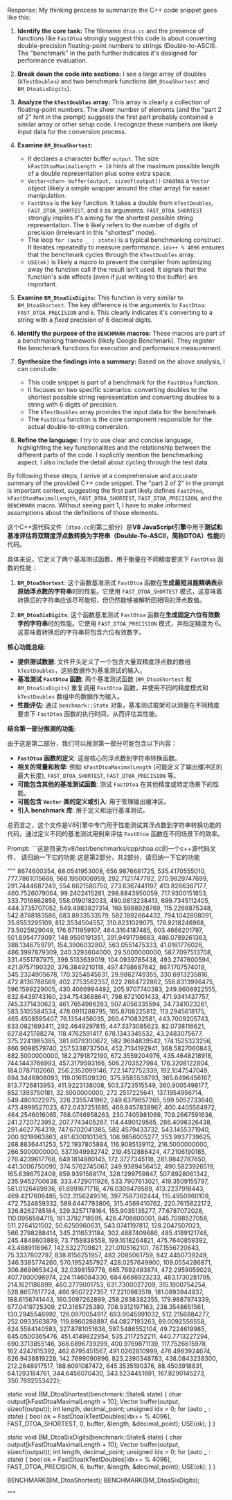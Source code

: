 Response: My thinking process to summarize the C++ code snippet goes like this:

1. **Identify the core task:** The filename `dtoa.cc` and the presence of functions like `FastDtoa` strongly suggest this code is about converting double-precision floating-point numbers to strings (Double-to-ASCII). The "benchmark" in the path further indicates it's designed for performance evaluation.

2. **Break down the code into sections:** I see a large array of doubles (`kTestDoubles`) and two benchmark functions (`BM_DtoaShortest` and `BM_DtoaSixDigits`).

3. **Analyze the `kTestDoubles` array:** This array is clearly a collection of floating-point numbers. The sheer number of elements (and the "part 2 of 2" hint in the prompt) suggests the first part probably contained a similar array or other setup code. I recognize these numbers are likely input data for the conversion process.

4. **Examine `BM_DtoaShortest`:**
   - It declares a character buffer `output`. The size `kFastDtoaMaximalLength + 10` hints at the maximum possible length of a double representation plus some extra space.
   - `Vector<char> buffer(output, sizeof(output))` creates a `Vector` object (likely a simple wrapper around the char array) for easier manipulation.
   - `FastDtoa` is the key function. It takes a double from `kTestDoubles`, `FAST_DTOA_SHORTEST`, and `0` as arguments. `FAST_DTOA_SHORTEST` strongly implies it's aiming for the shortest possible string representation. The `0` likely refers to the number of digits of precision (irrelevant in this "shortest" mode).
   - The loop `for (auto _ : state)` is a typical benchmarking construct. It iterates repeatedly to measure performance. `idx++ % 4096` ensures that the benchmark cycles through the `kTestDoubles` array.
   - `USE(ok)` is likely a macro to prevent the compiler from optimizing away the function call if the result isn't used. It signals that the function's side effects (even if just writing to the buffer) are important.

5. **Examine `BM_DtoaSixDigits`:** This function is very similar to `BM_DtoaShortest`. The key difference is the arguments to `FastDtoa`: `FAST_DTOA_PRECISION` and `6`. This clearly indicates it's converting to a string with a *fixed* precision of 6 decimal digits.

6. **Identify the purpose of the `BENCHMARK` macros:** These macros are part of a benchmarking framework (likely Google Benchmark). They register the benchmark functions for execution and performance measurement.

7. **Synthesize the findings into a summary:** Based on the above analysis, I can conclude:

   - This code snippet is part of a benchmark for the `FastDtoa` function.
   - It focuses on two specific scenarios: converting doubles to the shortest possible string representation and converting doubles to a string with 6 digits of precision.
   - The `kTestDoubles` array provides the input data for the benchmark.
   - The `FastDtoa` function is the core component responsible for the actual double-to-string conversion.

8. **Refine the language:**  I try to use clear and concise language, highlighting the key functionalities and the relationship between the different parts of the code. I explicitly mention the benchmarking aspect. I also include the detail about cycling through the test data.

By following these steps, I arrive at a comprehensive and accurate summary of the provided C++ code snippet. The "part 2 of 2" in the prompt is important context, suggesting the first part likely defines `FastDtoa`, `kFastDtoaMaximalLength`, `FAST_DTOA_SHORTEST`, `FAST_DTOA_PRECISION`, and the `BENCHMARK` macro. Without seeing part 1, I have to make informed assumptions about the definitions of those elements.

这个C++源代码文件（`dtoa.cc`的第二部分）是**V8 JavaScript引擎**中用于**测试和基准评估将双精度浮点数转换为字符串（Double-To-ASCII，简称DTOA）性能**的代码。

具体来说，它定义了两个基准测试函数，用于衡量在不同精度要求下 `FastDtoa` 函数的性能：

1. **`BM_DtoaShortest`**:  这个函数基准测试 `FastDtoa` 函数在**生成最短且能精确表示原始浮点数的字符串**时的性能。它使用 `FAST_DTOA_SHORTEST` 模式，这意味着转换后的字符串应该尽可能短，但仍然能够被解析回相同的浮点数值。

2. **`BM_DtoaSixDigits`**: 这个函数基准测试 `FastDtoa` 函数在**生成固定六位有效数字的字符串**时的性能。它使用 `FAST_DTOA_PRECISION` 模式，并指定精度为 6。这意味着转换后的字符串将包含六位有效数字。

**核心功能总结:**

* **提供测试数据**: 文件开头定义了一个包含大量双精度浮点数的数组 `kTestDoubles`，这些数据作为基准测试的输入。
* **基准测试 `FastDtoa` 函数**:  两个基准测试函数 (`BM_DtoaShortest` 和 `BM_DtoaSixDigits`)  重复调用 `FastDtoa` 函数，并使用不同的精度模式和 `kTestDoubles` 数组中的数据作为输入。
* **性能评估**: 通过 `benchmark::State` 对象，基准测试框架可以测量在不同精度要求下 `FastDtoa` 函数的执行时间，从而评估其性能。

**结合第一部分推测的功能:**

由于这是第二部分，我们可以推测第一部分可能包含以下内容：

* **`FastDtoa` 函数的定义**: 这是核心的浮点数到字符串转换函数。
* **相关的常量和枚举**: 例如 `kFastDtoaMaximalLength` (可能定义了输出缓冲区的最大长度), `FAST_DTOA_SHORTEST`, `FAST_DTOA_PRECISION` 等。
* **可能包含其他的基准测试函数**: 测试 `FastDtoa` 在其他精度或特定场景下的性能。
* **可能包含 `Vector` 类的定义或引入**: 用于管理输出缓冲区。
* **引入 benchmark 库**: 用于定义和运行基准测试。

总而言之，这个文件是V8引擎中专门用于性能测试其浮点数到字符串转换功能的代码，通过定义不同的基准测试用例来评估 `FastDtoa` 函数在不同场景下的效率。

Prompt: ```这是目录为v8/test/benchmarks/cpp/dtoa.cc的一个c++源代码文件， 请归纳一下它的功能
这是第2部分，共2部分，请归纳一下它的功能

"""
8674600354,
    68.0541953008,  656.9876681725, 535.4170555010, 777.7861015686,
    568.1950006959, 292.7121747782, 270.9829747699, 291.7444687249,
    554.6621580750, 273.6367441197, 413.8266367177, 460.7526079064,
    99.2402415281,  298.8843950059, 717.9300151853, 333.7016662859,
    558.0190182033, 490.0813238413, 699.7345112405, 444.3735707052,
    549.4983827314, 169.5988928769, 115.2268875348, 542.8788183586,
    683.8933533579, 582.1892664432, 794.1042808091, 35.8553295109,
    812.3534504557, 310.8231029075, 176.9218246968, 73.5025929049,
    176.6711959107, 464.3164187485, 603.4666201797, 501.8954779097,
    148.9590191351, 391.9491798683, 486.0789261363, 388.1346759791,
    154.3906032807, 563.0551475333, 41.0161776026,  486.3997879309,
    240.3293604000, 29.5000000000,  587.7097513708, 331.4551787975,
    399.5133639019, 104.0939785438, 493.2747600594, 421.9757190320,
    376.3849210118, 497.4798687642, 867.1707574019, 345.2324905678,
    170.3254845631, 29.9862749355,  330.6913235816, 472.8136788569,
    402.2753562357, 822.2664722862, 556.6313996475, 596.1599229005,
    430.4066994492, 205.9707740383, 249.9608922555, 632.6439743160,
    234.7543688641, 798.6721001433, 471.9341437757, 745.3371430623,
    461.7654986283, 507.4056335594, 34.7341023261,  583.5105584534,
    478.0911288795, 105.8708225812, 113.2945618175, 465.4508595407,
    76.1354456035,  260.4710832581, 443.7009205743, 833.0821693411,
    292.4649297815, 447.3373085623, 82.0738116621,  627.8421788274,
    118.4762591417, 678.1343345532, 43.2483075677,  375.2241985385,
    381.8079300672, 582.9694839542, 174.1525323256, 866.9098579740,
    257.5338737504, 452.7134192941, 368.5827060843, 882.5000000000,
    182.2791872190, 672.3559204976, 435.4648218918, 744.1443766993,
    457.3179593166, 506.2703527984, 176.3208122804, 184.0787102660,
    256.2352099146, 722.1472752339, 192.1047547049, 694.3446908093,
    119.0161509320, 375.9585538793, 365.6496456167, 813.7726813953,
    411.9223138008, 503.3723515549, 360.9005498177, 852.1393750181,
    32.5000000000,  272.2517225641, 137.1954956714, 549.4801022975,
    326.2355741962, 249.6379857265, 599.5052733640, 473.4999527023,
    672.0437251685, 469.8457838967, 400.4405564972, 464.2546016065,
    768.0746958263, 230.7405981069, 709.2667591636, 241.2720723952,
    207.7743405267, 114.4490129585, 286.4096326438, 291.4627764319,
    747.6702041385, 582.4579433732, 543.1455371940, 200.9219963863,
    481.6300101363, 106.9856005277, 353.9937739625, 268.8836441253,
    572.1937805884, 116.9085139112, 216.5000000000, 266.5000000000,
    537.1949982742, 219.4512886424, 47.2106190185,  276.4239617768,
    649.1814880145, 172.3727345118, 281.9842787650, 441.3006750090,
    374.5762745067, 249.9389456452, 490.5823926519, 165.6396752409,
    859.9391568174, 328.1299759847, 507.8928061342, 235.9452700838,
    333.4729011926, 533.7907613021, 419.3509155797, 561.0126469936,
    61.6991671716,  476.0309479589, 413.2237918443, 469.4217608485,
    502.3156249516, 397.7587362444, 115.4950960109, 472.7524859332,
    589.6447793806, 315.4569410762, 220.7615822172, 326.8262785184,
    329.3257178164, 155.9035135277, 77.6787072028,  110.0956584715,
    161.3792718595, 426.4708600001, 845.7098527058, 511.2764121502,
    50.6250960631,  543.0741197817, 128.2047507023, 566.2798288414,
    345.2116531184, 302.4887409686, 485.4189121748, 245.4848603889,
    73.7158838558,  199.1618264821, 475.7640859392, 43.4889116967,
    142.5322709821, 221.0105162101, 767.1556720643, 75.3337802797,
    838.8156251957, 482.2085061759, 842.4450739249, 346.3385774260,
    570.1952457927, 428.0257649900, 109.0554286871, 306.8699653424,
    32.0398159778,  665.7692493874, 472.2959059029, 407.7800096974,
    224.1146084330, 684.6686923233, 483.1730281795, 214.1621186899,
    460.2779001753, 631.7300027209, 315.1900754254, 528.8657617724,
    466.9507227357, 17.2210983519,  181.0893944837, 188.6156741443,
    160.5097262899, 258.2838382355, 179.9887974339, 677.0419725309,
    217.3165725380, 708.9312197163, 238.3548651561, 130.2945546992,
    126.0970054917, 693.9045991032, 512.2156884277, 252.0933563879,
    119.8960288897, 64.0827193263,  89.0092556558,  624.5584140593,
    327.8781051636, 597.5486552104, 49.7224619985,  645.0500365476,
    451.4149822954, 535.2117252211, 440.7713227294, 690.3713855146,
    368.6896739299, 400.9769871139, 117.7526615978, 162.4247615392,
    462.6795451567, 491.0262810999, 476.4983924674, 626.9438819228,
    142.7699090896, 823.2390348783, 438.0843238300, 212.2648917517,
    188.6091087472, 645.3535190376, 88.4503918831,  64.1293184761,
    344.6456070430, 343.5234451691, 167.8290145273, 350.7692553422};

static void BM_DtoaShortest(benchmark::State& state) {
  char output[kFastDtoaMaximalLength + 10];
  Vector<char> buffer(output, sizeof(output));
  int length, decimal_point;
  unsigned idx = 0;
  for (auto _ : state) {
    bool ok = FastDtoa(kTestDoubles[idx++ % 4096], FAST_DTOA_SHORTEST, 0,
                       buffer, &length, &decimal_point);
    USE(ok);
  }
}

static void BM_DtoaSixDigits(benchmark::State& state) {
  char output[kFastDtoaMaximalLength + 10];
  Vector<char> buffer(output, sizeof(output));
  int length, decimal_point;
  unsigned idx = 0;
  for (auto _ : state) {
    bool ok = FastDtoa(kTestDoubles[idx++ % 4096], FAST_DTOA_PRECISION, 6,
                       buffer, &length, &decimal_point);
    USE(ok);
  }
}

BENCHMARK(BM_DtoaShortest);
BENCHMARK(BM_DtoaSixDigits);

"""

```